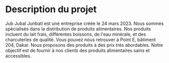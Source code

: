 # Description du projet


Jub Jubal Junbati est une entreprise créée le 24 mars 2023.
Nous sommes spécialisés dans la distribution de produits alimentaires.
Nos produits incluent du lait frais, différentes boissons, de l'eau minérale, et des charcuteries de qualité.
Vous pouvez nous retrouver à Point E, bâtiment 204, Dakar.
Nous proposons des produits à des prix très abordables.
Notre objectif est de fournir à nos clients des produits alimentaires sains et accessibles.
